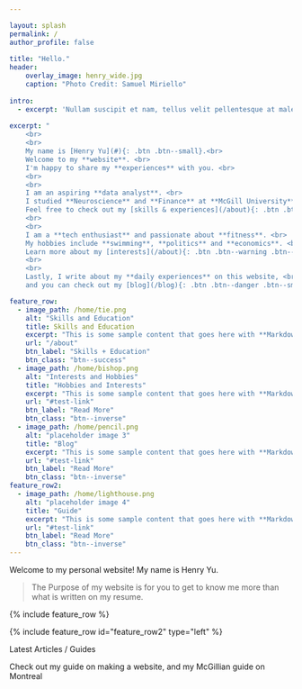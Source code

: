 ```yaml
---

layout: splash
permalink: /
author_profile: false
    
title: "Hello."
header:
    overlay_image: henry_wide.jpg
    caption: "Photo Credit: Samuel Miriello"
    
intro: 
  - excerpt: 'Nullam suscipit et nam, tellus velit pellentesque at malesuada, enim eaque. Quis nulla, netus tempor in     diam gravida tincidunt, *proin faucibus* voluptate felis id sollicitudin. Centered with `type="center"`'
  
excerpt: "
    <br>
    <br>
    My name is [Henry Yu](#){: .btn .btn--small}.<br>
    Welcome to my **website**. <br>
    I'm happy to share my **experiences** with you. <br>
    <br> 
    <br>
    I am an aspiring **data analyst**. <br>
    I studied **Neuroscience** and **Finance** at **McGill University**{: #red .red}<br>
    Feel free to check out my [skills & experiences](/about){: .btn .btn--success .btn--small}<br>
    <br>
    <br>
    I am a **tech enthusiast** and passionate about **fitness**. <br>
    My hobbies include **swimming**, **politics** and **economics**. <br> 
    Learn more about my [interests](/about){: .btn .btn--warning .btn--small}<br>
    <br>
    <br>
    Lastly, I write about my **daily experiences** on this website, <br>
    and you can check out my [blog](/blog){: .btn .btn--danger .btn--small}"

feature_row:
  - image_path: /home/tie.png
    alt: "Skills and Education"
    title: Skills and Education
    excerpt: "This is some sample content that goes here with **Markdown** formatting."
    url: "/about"
    btn_label: "Skills + Education" 
    btn_class: "btn--success"
  - image_path: /home/bishop.png
    alt: "Interests and Hobbies"
    title: "Hobbies and Interests"
    excerpt: "This is some sample content that goes here with **Markdown** formatting."
    url: "#test-link"
    btn_label: "Read More"
    btn_class: "btn--inverse"
  - image_path: /home/pencil.png
    alt: "placeholder image 3"
    title: "Blog"
    excerpt: "This is some sample content that goes here with **Markdown** formatting."
    url: "#test-link"
    btn_label: "Read More"
    btn_class: "btn--inverse"
feature_row2:
  - image_path: /home/lighthouse.png
    alt: "placeholder image 4"
    title: "Guide"
    excerpt: "This is some sample content that goes here with **Markdown** formatting."
    url: "#test-link"
    btn_label: "Read More"
    btn_class: "btn--inverse"
---
```


Welcome to my personal website! My name is Henry Yu.

> The Purpose of my website is for you to get to know me more than what is written on my resume. 




{% include feature_row %}

{% include feature_row id="feature_row2" type="left" %}

Latest Articles / Guides 

Check out my guide on making a website, and my McGillian guide on Montreal